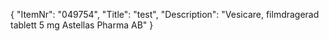 {
  "ItemNr": "049754",
  "Title": "test",
  "Description": "Vesicare, filmdragerad tablett 5 mg Astellas Pharma AB"
}